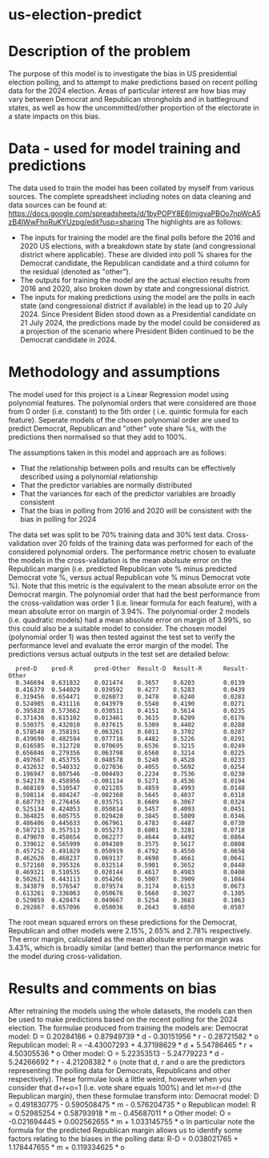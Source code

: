 # us-election-predict
# Description of the problem
The purpose of this model is to investigate the bias in US presidential election polling, and to attempt to make predictions based on recent polling data for the 2024 election.
Areas of particular interest are how bias may vary between Democrat and Republican strongholds and in battleground states, as well as how the uncommitted/other proportion of the electorate in a state impacts on this bias.
# Data - used for model training and predictions
The data used to train the model has been collated by myself from various sources. The complete spreadsheet including notes on data cleaning and data sources can be found at:
https://docs.google.com/spreadsheets/d/1byPOPY8E6ImigvaPBOo7npWcA5zB4IWwFhoRuKYUzpg/edit?usp=sharing
The highlights are as follows:
* The inputs for training the model are the final polls before the 2016 and 2020 US elections, with a breakdown state by state (and congressional district where applicable). These are divided into poll % shares for the Democrat candidate, the Republican candidate and a third column for the residual (denoted as "other").
* The outputs for training the model are the actual election results from 2016 and 2020, also broken down by state and congressional district.
* The inputs for making predictions using the model are the polls in each state (and congressional district if available) in the lead up to 20 July 2024. Since President Biden stood down as a Presidential candidate on 21 July 2024, the predictions made by the model could be considered as a projection of the scenario where President Biden continued to be the Democrat candidate in 2024.
# Methodology and assumptions
The model used for this project is a Linear Regression model using polynomial features. The polynomial orders that were considered are those from 0 order (i.e. constant) to the 5th order ( i.e. quintic formula for each feature). Seperate models of the chosen polynomial order are used to predict Democrat, Republican and "other" vote share %s, with the predictions then normalised so that they add to 100%.

The assumptions taken in this model and approach are as follows:
* That the relationship between polls and results can be effectively described using a polynomial relationship
* That the predictor variables are normally distributed
* That the variances for each of the predictor variables are broadly consistent
* That the bias in polling from 2016 and 2020 will be consistent with the bias in polling for 2024

The data set was split to be 70% training data and 30% test data. Cross-validation over 20 folds of the training data was performed for each of the considered polynomial orders. The performance metric chosen to evaluate the models in the cross-validation is the mean abolsute error on the Republican margin (i.e. predicted Republican vote % minus predicted Democrat vote %, versus actual Republican vote % minus Democrat vote %). Note that this metric is the equivalent to the mean absolute error on the Democrat margin.
The polynomial order that had the best performance from the cross-validation was order 1 (i.e. linear formula for each feature), with a mean absolute error on margin of 3.94%. The polynomial order 2 models (i.e. quadratic models) had a mean absolute error on margin of 3.99%, so this could also be a suitable model to consider.
The chosen model (polynomial order 1) was then tested against the test set to verify the performance level and evaluate the error margin of the model. The predictions versus actual outputs in the test set are detailed below:

      pred-D    pred-R      pred-Other  Result-D  Result-R      Result-Other
      0.346694  0.631832    0.021474    0.3657    0.6203        0.0139
      0.416379  0.544029    0.039592    0.4277    0.5283        0.0439
      0.319456  0.654471    0.026073    0.3478    0.6240        0.0283
      0.524905  0.431116    0.043979    0.5540    0.4190        0.0271
      0.395828  0.573662    0.030511    0.4151    0.5614        0.0235
      0.371436  0.615102    0.013461    0.3615    0.6209        0.0176
      0.530375  0.432010    0.037615    0.5309    0.4402        0.0288
      0.578548  0.358191    0.063261    0.6011    0.3702        0.0287
      0.439690  0.482594    0.077716    0.4482    0.5226        0.0291
      0.616585  0.312720    0.070695    0.6536    0.3215        0.0249
      0.656846  0.279356    0.063798    0.6560    0.3214        0.0225
      0.497667  0.453755    0.048578    0.5240    0.4528        0.0233
      0.432632  0.540332    0.027036    0.4055    0.5692        0.0254
      0.196947  0.807546   -0.004493    0.2234    0.7536        0.0230
      0.542178  0.458956   -0.001134    0.5271    0.4536        0.0194
      0.468169  0.510547    0.021285    0.4859    0.4993        0.0148
      0.598114  0.404247   -0.002360    0.5645    0.4037        0.0318
      0.687793  0.276456    0.035751    0.6609    0.3067        0.0324
      0.525134  0.424053    0.050814    0.5457    0.4093        0.0451
      0.364825  0.605755    0.029420    0.3845    0.5809        0.0346
      0.486406  0.445633    0.067961    0.4783    0.4487        0.0730
      0.587213  0.357513    0.055273    0.6001    0.3281        0.0718
      0.479070  0.458654    0.062277    0.4644    0.4492        0.0864
      0.339612  0.565999    0.094389    0.3575    0.5617        0.0808
      0.457252  0.491829    0.050919    0.4792    0.4550        0.0658
      0.462626  0.468237    0.069137    0.4698    0.4661        0.0641
      0.572160  0.395326    0.032514    0.5901    0.3652        0.0448
      0.469321  0.510535    0.020144    0.4617    0.4983        0.0400
      0.502621  0.443113    0.054266    0.5007    0.3909        0.1084
      0.343879  0.576547    0.079574    0.3174    0.6153        0.0673
      0.613261  0.336063    0.050676    0.5668    0.3027        0.1305
      0.529859  0.420474    0.049667    0.5254    0.3683        0.1063
      0.292867  0.657096    0.050036    0.2643    0.6850        0.0507

The root mean squared errors on these predictions for the Democrat, Republican and other models were 2.15%, 2.65% and 2.78% respectively. The error margin, calculated as the mean abolsute error on margin was 3.43%, which is broadly similar (and better) than the performance metric for the model during cross-validation.

# Results and comments on bias
After retraining the models using the whole datasets, the models can then be used to make predictions based on the recent polling for the 2024 election. The formulae produced from training the models are:
Democrat model: D = 0.20284186 + 0.87949739 * d - 0.30151956 * r - 0.28721582 * o
Republican model: R = -4.43007293 + 4.37198629 * d + 5.54786465 * r + 4.50305536 * o
Other model: O = 5.22353513 - 5.24779223 * d - 5.24266692 * r - 4.21208382 * o
(note that d, r and o are the predictors representing the polling data for Democrats, Republicans and other respectively).
These formulae look a little weird, however when you consider that d+r+o=1 (i.e. vote share equals 100%) and let m=r-d (the Republican margin), then these formulae transform into:
Democrat model: D = 0.491830775 - 0.590508475 * m - 0.576204735 * o
Republican model: R = 0.52985254 + 0.58793918 * m - 0.45687011 * o
Other model: O = -0.021694445 + 0.002562655 * m + 1.033145755 * o
In particular note the formula for the predicted Republican margin allows us to identify some factors relating to the biases in the polling data:
R-D = 0.038021765 + 1.178447655 * m + 0.119334625 * o
